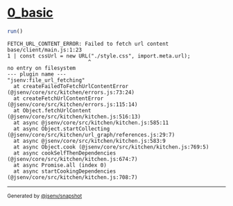 # [0_basic](../../js_import_meta_url_not_found_build.test.mjs#L22)

```js
run()
```

```console
FETCH_URL_CONTENT_ERROR: Failed to fetch url content
base/client/main.js:1:23
1 | const cssUrl = new URL("./style.css", import.meta.url);
                          ^
no entry on filesystem
--- plugin name ---
"jsenv:file_url_fetching"
  at createFailedToFetchUrlContentError (@jsenv/core/src/kitchen/errors.js:73:24)
  at createFetchUrlContentError (@jsenv/core/src/kitchen/errors.js:115:14)
  at Object.fetchUrlContent (@jsenv/core/src/kitchen/kitchen.js:516:13)
  at async @jsenv/core/src/kitchen/kitchen.js:585:11
  at async Object.startCollecting (@jsenv/core/src/kitchen/url_graph/references.js:29:7)
  at async @jsenv/core/src/kitchen/kitchen.js:583:9
  at async Object.cook (@jsenv/core/src/kitchen/kitchen.js:769:5)
  at async cookSelfThenDependencies (@jsenv/core/src/kitchen/kitchen.js:674:7)
  at async Promise.all (index 0)
  at async startCookingDependencies (@jsenv/core/src/kitchen/kitchen.js:708:7)
```

---

<sub>
  Generated by <a href="https://github.com/jsenv/core/tree/main/packages/independent/snapshot">@jsenv/snapshot</a>
</sub>

